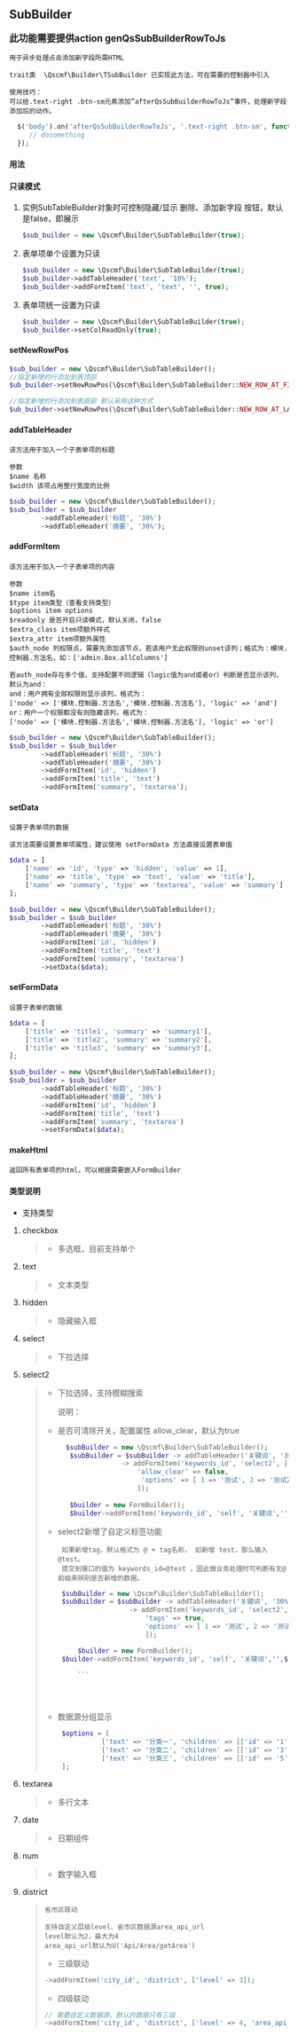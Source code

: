 ## SubBuilder

<big>**此功能需要提供action genQsSubBuilderRowToJs**</big>

```
用于异步处理点击添加新字段所需HTML

trait类  \Qscmf\Builder\TSubBuilder 已实现此方法，可在需要的控制器中引入
```

```
使用技巧：
可以给.text-right .btn-sm元素添加”afterQsSubBuilderRowToJs“事件，处理新字段添加后的动作。
```

```php
  $('body').on('afterQsSubBuilderRowToJs', '.text-right .btn-sm', function() {
     // dosomething
  });
```

#### 用法

#### 只读模式

1. 实例SubTableBuilder对象时可控制隐藏/显示 删除、添加新字段 按钮，默认是false，即展示 
   
   ```php
   $sub_builder = new \Qscmf\Builder\SubTableBuilder(true);
   ```

2. 表单项单个设置为只读
   
   ```php
   $sub_builder = new \Qscmf\Builder\SubTableBuilder(true);
   $sub_builder->addTableHeader('text', '10%');
   $sub_builder->addFormItem('text', 'text', '', true);
   ```

3. 表单项统一设置为只读
   
   ```php
   $sub_builder = new \Qscmf\Builder\SubTableBuilder(true);
   $sub_builder->setColReadOnly(true);
   ```

#### setNewRowPos

```php
$sub_builder = new \Qscmf\Builder\SubTableBuilder();
//指定新增的行添加到表顶部
$ub_builder->setNewRowPos(\Qscmf\Builder\SubTableBuilder::NEW_ROW_AT_FIRST);

//指定新增的行添加到表底部 默认采用这种方式
$ub_builder->setNewRowPos(\Qscmf\Builder\SubTableBuilder::NEW_ROW_AT_LAST);
```

#### addTableHeader

```blade
该方法用于加入一个子表单项的标题

参数
$name 名称
$width 该项占用整行宽度的比例
```

```php
$sub_builder = new \Qscmf\Builder\SubTableBuilder();
$sub_builder = $sub_builder
        ->addTableHeader('标题', '30%')
        ->addTableHeader('摘要', '30%');
```

#### addFormItem

```blade
该方法用于加入一个子表单项的内容

参数
$name item名
$type item类型（查看支持类型）
$options item options
$readonly 是否开启只读模式，默认关闭，false
$extra_class item项额外样式
$extra_attr item项额外属性
$auth_node 列权限点，需要先添加该节点，若该用户无此权限则unset该列；格式为：模块.控制器.方法名，如：['admin.Box.allColumns']

若auth_node存在多个值，支持配置不同逻辑（logic值为and或者or）判断是否显示该列，默认为and：
and：用户拥有全部权限则显示该列，格式为：
['node' => ['模块.控制器.方法名','模块.控制器.方法名'], 'logic' => 'and']
or：用户一个权限都没有则隐藏该列，格式为：
['node' => ['模块.控制器.方法名','模块.控制器.方法名'], 'logic' => 'or']
```

```php
$sub_builder = new \Qscmf\Builder\SubTableBuilder();
$sub_builder = $sub_builder
        ->addTableHeader('标题', '30%')
        ->addTableHeader('摘要', '30%')
        ->addFormItem('id', 'hidden')
        ->addFormItem('title', 'text')
        ->addFormItem('summary', 'textarea');
```

#### setData

```blade
设置子表单项的数据

该方法需要设置表单项属性，建议使用 setFormData 方法直接设置表单值
```

```php
$data = [
    ['name' => 'id', 'type' => 'hidden', 'value' => 1],
    ['name' => 'title', 'type' => 'text', 'value' => 'title'],
    ['name' => 'summary', 'type' => 'textarea', 'value' => 'summary']
];

$sub_builder = new \Qscmf\Builder\SubTableBuilder();
$sub_builder = $sub_builder
        ->addTableHeader('标题', '30%')
        ->addTableHeader('摘要', '30%')
        ->addFormItem('id', 'hidden')
        ->addFormItem('title', 'text')
        ->addFormItem('summary', 'textarea')
        ->setData($data);
```

#### setFormData

```blade
设置子表单的数据
```

```php
$data = [
    ['title' => 'title1', 'summary' => 'summary1'],
    ['title' => 'title2', 'summary' => 'summary2'],
    ['title' => 'title3', 'summary' => 'summary3'],
];

$sub_builder = new \Qscmf\Builder\SubTableBuilder();
$sub_builder = $sub_builder
        ->addTableHeader('标题', '30%')
        ->addTableHeader('摘要', '30%')
        ->addFormItem('id', 'hidden')
        ->addFormItem('title', 'text')
        ->addFormItem('summary', 'textarea')
        ->setFormData($data);
```

#### makeHtml

```blade
返回所有表单项的html，可以根据需要嵌入FormBuilder
```

#### 类型说明

+ 支持类型
1. checkbox
   
   > + 多选框，目前支持单个

2. text
   
   > + 文本类型

3. hidden
   
   > + 隐藏输入框

4. select
   
   > + 下拉选择

5. select2

   > + 下拉选择，支持模糊搜索
   >
   >   
   >
   >   说明：
   >
   >   
   >
   >  + 是否可清除开关，配置属性 allow_clear，默认为true
   >
   >    ```php
   >      $subBuilder = new \Qscmf\Builder\SubTableBuilder();
   >       $subBuilder = $subBuilder -> addTableHeader('关键词', '30%')
   >                    -> addFormItem('keywords_id', 'select2', [
   >                        'allow_clear' => false,
   >                      	 'options' => [ 1 => '测试', 2 => '测试2']
   >                        ]);
   >       
   >       $builder = new FormBuilder();
   >       $builder->addFormItem('keywords_id', 'self', '关键词','',$subBuilder->makeHtml());
   >     ```
   > 
   >
   > 
   >  + select2新增了自定义标签功能
   > 
   >    ```text
   >     如果新增tag，默认格式为 @ + tag名称， 如新增 test，那么输入 @test。
   >     提交到接口的值为 keywords_id=@test ，因此做业务处理时可判断有无@前缀来辨别是否新增的数据。
   >     ```
   > 
   >    ```php
   >     $subBuilder = new \Qscmf\Builder\SubTableBuilder();
   >     $subBuilder = $subBuilder -> addTableHeader('关键词', '30%')
   >                      -> addFormItem('keywords_id', 'select2', [
   >                          'tags' => true,
   >                          'options' => [ 1 => '测试', 2 => '测试2']
   >                          ]);
   > 
   >         $builder = new FormBuilder();
   >     $builder->addFormItem('keywords_id', 'self', '关键词','',$subBuilder->makeHtml());
   > 
   >         ```
   > 
   >
   >     
   >  + 数据源分组显示    
   > 
   >    ```php
   >     $options = [
   >               ['text' => '分类一', 'children' => [['id' => '1', 'text' => '选项1'],['id' => '2', 'text' => '选项2']]],
   >               ['text' => '分类二', 'children' => [['id' => '3', 'text' => '选项3'],['id' => '4', 'text' => '选项4']]],
   >               ['text' => '分类三', 'children' => [['id' => '5', 'text' => '选项5'],['id' => '6', 'text' => '选项6']]],
   >     ];
   >     ```
   > 
   >
   >     
   
6. textarea
   
   > + 多行文本

7. date
   
   > + 日期组件

8. num
   
   > + 数字输入框

9. district

   > ```blade
   > 省市区联动
   >
   > 支持自定义层级level、省市区数据源area_api_url
   > level默认为2，最大为4
   > area_api_url默认为U('Api/Area/getArea')
   > ```
   >
   > + 三级联动
   >
   > ```php
   > ->addFormItem('city_id', 'district', ['level' => 3]);
   > ```
   >
   > + 四级联动
   >
   > ```php
   > // 需要自定义数据源，默认的数据只有三级
   > ->addFormItem('city_id', 'district', ['level' => 4, 'area_api_url' => U('Api/FullArea/getArea', '', '', true)]);
   > ```
   >

